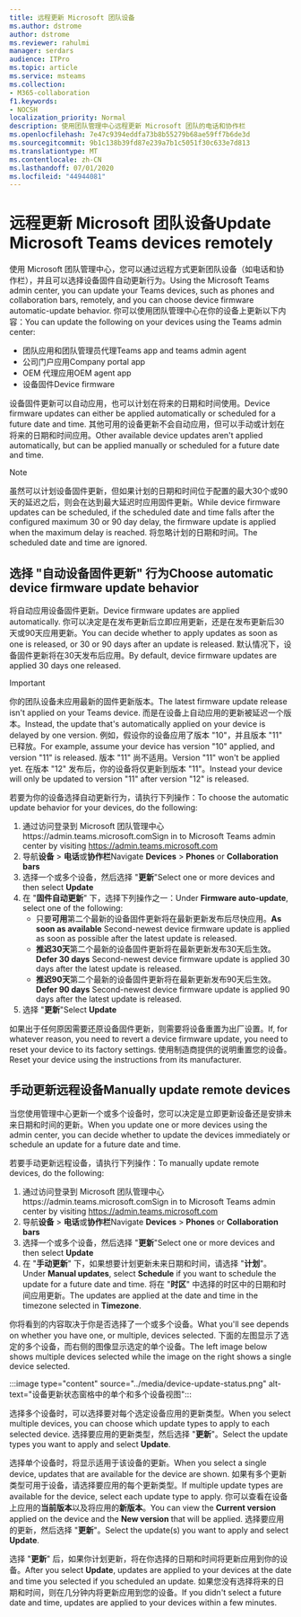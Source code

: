 ```yaml
---
title: 远程更新 Microsoft 团队设备
ms.author: dstrome
author: dstrome
ms.reviewer: rahulmi
manager: serdars
audience: ITPro
ms.topic: article
ms.service: msteams
ms.collection:
- M365-collaboration
f1.keywords:
- NOCSH
localization_priority: Normal
description: 使用团队管理中心远程更新 Microsoft 团队的电话和协作栏
ms.openlocfilehash: 7e47c9394eddfa73b8b55279b68ae59ff7b6de3d
ms.sourcegitcommit: 9b1c138b39fd87e239a7b1c5051f30c633e7d813
ms.translationtype: MT
ms.contentlocale: zh-CN
ms.lasthandoff: 07/01/2020
ms.locfileid: "44944081"
---
```

# <a name="update-microsoft-teams-devices-remotely"></a><span data-ttu-id="67b33-103">远程更新 Microsoft 团队设备</span><span class="sxs-lookup"><span data-stu-id="67b33-103">Update Microsoft Teams devices remotely</span></span>

<span data-ttu-id="67b33-104">使用 Microsoft 团队管理中心，您可以通过远程方式更新团队设备（如电话和协作栏），并且可以选择设备固件自动更新行为。</span><span class="sxs-lookup"><span data-stu-id="67b33-104">Using the Microsoft Teams admin center, you can update your Teams devices, such as phones and collaboration bars, remotely, and you can choose device firmware automatic-update behavior.</span></span> <span data-ttu-id="67b33-105">你可以使用团队管理中心在你的设备上更新以下内容：</span><span class="sxs-lookup"><span data-stu-id="67b33-105">You can update the following on your devices using the Teams admin center:</span></span>

- <span data-ttu-id="67b33-106">团队应用和团队管理员代理</span><span class="sxs-lookup"><span data-stu-id="67b33-106">Teams app and teams admin agent</span></span>
- <span data-ttu-id="67b33-107">公司门户应用</span><span class="sxs-lookup"><span data-stu-id="67b33-107">Company portal app</span></span>
- <span data-ttu-id="67b33-108">OEM 代理应用</span><span class="sxs-lookup"><span data-stu-id="67b33-108">OEM agent app</span></span>
- <span data-ttu-id="67b33-109">设备固件</span><span class="sxs-lookup"><span data-stu-id="67b33-109">Device firmware</span></span>

<span data-ttu-id="67b33-110">设备固件更新可以自动应用，也可以计划在将来的日期和时间使用。</span><span class="sxs-lookup"><span data-stu-id="67b33-110">Device firmware updates can either be applied automatically or scheduled for a future date and time.</span></span> <span data-ttu-id="67b33-111">其他可用的设备更新不会自动应用，但可以手动或计划在将来的日期和时间应用。</span><span class="sxs-lookup"><span data-stu-id="67b33-111">Other available device updates aren't applied automatically, but can be applied manually or scheduled for a future date and time.</span></span>

> [!NOTE]
> <span data-ttu-id="67b33-112">虽然可以计划设备固件更新，但如果计划的日期和时间位于配置的最大30个或90天的延迟之后，则会在达到最大延迟时应用固件更新。</span><span class="sxs-lookup"><span data-stu-id="67b33-112">While device firmware updates can be scheduled, if the scheduled date and time falls after the configured maximum 30 or 90 day delay, the firmware update is applied when the maximum delay is reached.</span></span> <span data-ttu-id="67b33-113">将忽略计划的日期和时间。</span><span class="sxs-lookup"><span data-stu-id="67b33-113">The scheduled date and time are ignored.</span></span>

## <a name="choose-automatic-device-firmware-update-behavior"></a><span data-ttu-id="67b33-114">选择 "自动设备固件更新" 行为</span><span class="sxs-lookup"><span data-stu-id="67b33-114">Choose automatic device firmware update behavior</span></span>

<span data-ttu-id="67b33-115">将自动应用设备固件更新。</span><span class="sxs-lookup"><span data-stu-id="67b33-115">Device firmware updates are applied automatically.</span></span> <span data-ttu-id="67b33-116">你可以决定是在发布更新后立即应用更新，还是在发布更新后30天或90天应用更新。</span><span class="sxs-lookup"><span data-stu-id="67b33-116">You can decide whether to apply updates as soon as one is released, or 30 or 90 days after an update is released.</span></span> <span data-ttu-id="67b33-117">默认情况下，设备固件更新将在30天发布后应用。</span><span class="sxs-lookup"><span data-stu-id="67b33-117">By default, device firmware updates are applied 30 days one released.</span></span>

> [!IMPORTANT]
> <span data-ttu-id="67b33-118">你的团队设备未应用最新的固件更新版本。</span><span class="sxs-lookup"><span data-stu-id="67b33-118">The latest firmware update release isn't applied on your Teams device.</span></span> <span data-ttu-id="67b33-119">而是在设备上自动应用的更新被延迟一个版本。</span><span class="sxs-lookup"><span data-stu-id="67b33-119">Instead, the update that's automatically applied on your device is delayed by one version.</span></span> <span data-ttu-id="67b33-120">例如，假设你的设备应用了版本 "10"，并且版本 "11" 已释放。</span><span class="sxs-lookup"><span data-stu-id="67b33-120">For example, assume your device has version "10" applied, and version "11" is released.</span></span> <span data-ttu-id="67b33-121">版本 "11" 尚不适用。</span><span class="sxs-lookup"><span data-stu-id="67b33-121">Version "11" won't be applied yet.</span></span> <span data-ttu-id="67b33-122">在版本 "12" 发布后，你的设备将仅更新到版本 "11"。</span><span class="sxs-lookup"><span data-stu-id="67b33-122">Instead your device will only be updated to version "11" after version "12" is released.</span></span>

<span data-ttu-id="67b33-123">若要为你的设备选择自动更新行为，请执行下列操作：</span><span class="sxs-lookup"><span data-stu-id="67b33-123">To choose the automatic update behavior for your devices, do the following:</span></span>

1. <span data-ttu-id="67b33-124">通过访问登录到 Microsoft 团队管理中心https://admin.teams.microsoft.com</span><span class="sxs-lookup"><span data-stu-id="67b33-124">Sign in to Microsoft Teams admin center by visiting https://admin.teams.microsoft.com</span></span>
2. <span data-ttu-id="67b33-125">导航**设备**  >  **电话**或**协作栏**</span><span class="sxs-lookup"><span data-stu-id="67b33-125">Navigate **Devices** > **Phones** or **Collaboration bars**</span></span>
3. <span data-ttu-id="67b33-126">选择一个或多个设备，然后选择 "**更新**"</span><span class="sxs-lookup"><span data-stu-id="67b33-126">Select one or more devices and then select **Update**</span></span>
4. <span data-ttu-id="67b33-127">在 "**固件自动更新**" 下，选择下列操作之一：</span><span class="sxs-lookup"><span data-stu-id="67b33-127">Under **Firmware auto-update**, select one of the following:</span></span>
    - <span data-ttu-id="67b33-128">只要**可用**第二个最新的设备固件更新将在最新更新发布后尽快应用。</span><span class="sxs-lookup"><span data-stu-id="67b33-128">**As soon as available** Second-newest device firmware update is applied as soon as possible after the latest update is released.</span></span>
    - <span data-ttu-id="67b33-129">**推迟30天**第二个最新的设备固件更新将在最新更新发布30天后生效。</span><span class="sxs-lookup"><span data-stu-id="67b33-129">**Defer 30 days** Second-newest device firmware update is applied 30 days after the latest update is released.</span></span>
    - <span data-ttu-id="67b33-130">**推迟90天**第二个最新的设备固件更新将在最新更新发布90天后生效。</span><span class="sxs-lookup"><span data-stu-id="67b33-130">**Defer 90 days** Second-newest device firmware update is applied 90 days after the latest update is released.</span></span>
5. <span data-ttu-id="67b33-131">选择 "**更新**"</span><span class="sxs-lookup"><span data-stu-id="67b33-131">Select **Update**</span></span>

<span data-ttu-id="67b33-132">如果出于任何原因需要还原设备固件更新，则需要将设备重置为出厂设置。</span><span class="sxs-lookup"><span data-stu-id="67b33-132">If, for whatever reason, you need to revert a device firmware update, you need to reset your device to its factory settings.</span></span> <span data-ttu-id="67b33-133">使用制造商提供的说明重置您的设备。</span><span class="sxs-lookup"><span data-stu-id="67b33-133">Reset your device using the instructions from its manufacturer.</span></span>  

## <a name="manually-update-remote-devices"></a><span data-ttu-id="67b33-134">手动更新远程设备</span><span class="sxs-lookup"><span data-stu-id="67b33-134">Manually update remote devices</span></span>

<span data-ttu-id="67b33-135">当您使用管理中心更新一个或多个设备时，您可以决定是立即更新设备还是安排未来日期和时间的更新。</span><span class="sxs-lookup"><span data-stu-id="67b33-135">When you update one or more devices using the admin center, you can decide whether to update the devices immediately or schedule an update for a future date and time.</span></span>

<span data-ttu-id="67b33-136">若要手动更新远程设备，请执行下列操作：</span><span class="sxs-lookup"><span data-stu-id="67b33-136">To manually update remote devices, do the following:</span></span>

1. <span data-ttu-id="67b33-137">通过访问登录到 Microsoft 团队管理中心https://admin.teams.microsoft.com</span><span class="sxs-lookup"><span data-stu-id="67b33-137">Sign in to Microsoft Teams admin center by visiting https://admin.teams.microsoft.com</span></span>
2. <span data-ttu-id="67b33-138">导航**设备**  >  **电话**或**协作栏**</span><span class="sxs-lookup"><span data-stu-id="67b33-138">Navigate  **Devices** > **Phones** or **Collaboration bars**</span></span>
3. <span data-ttu-id="67b33-139">选择一个或多个设备，然后选择 "**更新**"</span><span class="sxs-lookup"><span data-stu-id="67b33-139">Select one or more devices and then select **Update**</span></span>
4. <span data-ttu-id="67b33-140">在 "**手动更新**" 下，如果想要计划更新未来日期和时间，请选择 "**计划**"。</span><span class="sxs-lookup"><span data-stu-id="67b33-140">Under **Manual updates**, select **Schedule** if you want to schedule the update for a future date and time.</span></span> <span data-ttu-id="67b33-141">将在 "**时区**" 中选择的时区中的日期和时间应用更新。</span><span class="sxs-lookup"><span data-stu-id="67b33-141">The updates are applied at the date and time in the timezone selected in **Timezone**.</span></span>

<span data-ttu-id="67b33-142">你将看到的内容取决于你是否选择了一个或多个设备。</span><span class="sxs-lookup"><span data-stu-id="67b33-142">What you'll see depends on whether you have one, or multiple, devices selected.</span></span> <span data-ttu-id="67b33-143">下面的左图显示了选定的多个设备，而右侧的图像显示选定的单个设备。</span><span class="sxs-lookup"><span data-stu-id="67b33-143">The left image below shows multiple devices selected while the image on the right shows a single device selected.</span></span>

:::image type="content" source="../media/device-update-status.png" alt-text="设备更新状态窗格中的单个和多个设备视图":::

<span data-ttu-id="67b33-145">选择多个设备时，可以选择要对每个选定设备应用的更新类型。</span><span class="sxs-lookup"><span data-stu-id="67b33-145">When you select multiple devices, you can choose which update types to apply to each selected device.</span></span> <span data-ttu-id="67b33-146">选择要应用的更新类型，然后选择 "**更新**"。</span><span class="sxs-lookup"><span data-stu-id="67b33-146">Select the update types you want to apply and select **Update**.</span></span>

<span data-ttu-id="67b33-147">选择单个设备时，将显示适用于该设备的更新。</span><span class="sxs-lookup"><span data-stu-id="67b33-147">When you select a single device, updates that are available for the device are shown.</span></span> <span data-ttu-id="67b33-148">如果有多个更新类型可用于设备，请选择要应用的每个更新类型。</span><span class="sxs-lookup"><span data-stu-id="67b33-148">If multiple update types are available for the device, select each update type to apply.</span></span> <span data-ttu-id="67b33-149">你可以查看在设备上应用的**当前版本**以及将应用的**新版本**。</span><span class="sxs-lookup"><span data-stu-id="67b33-149">You can view the **Current version** applied on the device and the **New version** that will be applied.</span></span> <span data-ttu-id="67b33-150">选择要应用的更新，然后选择 "**更新**"。</span><span class="sxs-lookup"><span data-stu-id="67b33-150">Select the update(s) you want to apply and select **Update**.</span></span>

<span data-ttu-id="67b33-151">选择 "**更新**" 后，如果你计划更新，将在你选择的日期和时间将更新应用到你的设备。</span><span class="sxs-lookup"><span data-stu-id="67b33-151">After you select **Update**, updates are applied to your devices at the date and time you selected if you scheduled an update.</span></span> <span data-ttu-id="67b33-152">如果您没有选择将来的日期和时间，则在几分钟内将更新应用到您的设备。</span><span class="sxs-lookup"><span data-stu-id="67b33-152">If you didn't select a future date and time, updates are applied to your devices within a few minutes.</span></span>
